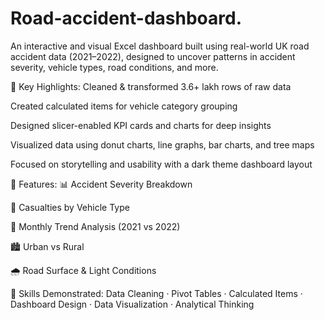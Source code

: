 # Road-accident-dashboard.
An interactive and visual Excel dashboard built using real-world UK road accident data (2021–2022), designed to uncover patterns in accident severity, vehicle types, road conditions, and more.

📌 Key Highlights:
Cleaned & transformed 3.6+ lakh rows of raw data

Created calculated items for vehicle category grouping

Designed slicer-enabled KPI cards and charts for deep insights

Visualized data using donut charts, line graphs, bar charts, and tree maps

Focused on storytelling and usability with a dark theme dashboard layout

💼 Features:
📊 Accident Severity Breakdown

🚗 Casualties by Vehicle Type

📅 Monthly Trend Analysis (2021 vs 2022)

🏙️ Urban vs Rural

🌧️ Road Surface & Light Conditions

🧠 Skills Demonstrated:
Data Cleaning · Pivot Tables · Calculated Items · Dashboard Design · Data Visualization · Analytical Thinking
